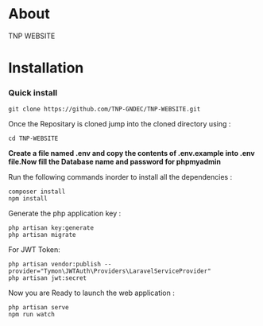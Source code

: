 # About
TNP WEBSITE

# Installation

### Quick install
```
git clone https://github.com/TNP-GNDEC/TNP-WEBSITE.git
```
Once the Repositary is cloned jump into the cloned directory using :
```
cd TNP-WEBSITE
```
**Create a file named .env and copy the contents of .env.example into .env file.Now fill the Database name and password for phpmyadmin**

Run the following commands inorder to install all the dependencies : 
```
composer install
npm install
```
Generate the php application key :
```
php artisan key:generate
php artisan migrate
```
For JWT Token:
```
php artisan vendor:publish --provider="Tymon\JWTAuth\Providers\LaravelServiceProvider"
php artisan jwt:secret
```
Now you are Ready to launch the web application : 
```
php artisan serve
npm run watch
```
